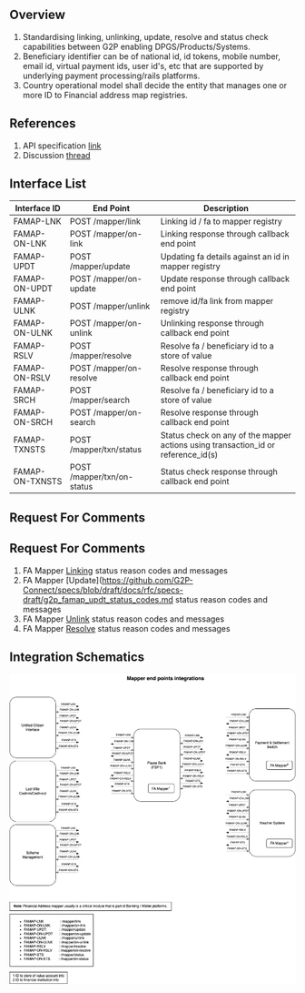 ## Overview
1. Standardising linking, unlinking, update, resolve and status check capabilities between G2P enabling DPGS/Products/Systems.
2. Beneficiary identifier can be of national id, id tokens, mobile number, email id, virtual payment ids, user id's, etc that are supported by underlying payment processing/rails platforms.
3. Country operational model shall decide the entity that manages one or more ID to Financial address map registries.

## References
1. API specification [link](https://g2p-connect.github.io/specs/dist/g2p-mapper.html)
2. Discussion [thread](https://github.com/G2P-Connect/.github/discussions/16)

## Interface List

| Interface ID | End Point | Description | 
| ------------ | --------- | ----------- |
| FAMAP-LNK | POST /mapper/link | Linking id / fa to mapper registry | 
| FAMAP-ON-LNK | POST /mapper/on-link | Linking response through callback end point | 
| FAMAP-UPDT | POST /mapper/update | Updating fa details against an id in mapper registry |
| FAMAP-ON-UPDT | POST /mapper/on-update | Update response through callback end point |
| FAMAP-ULNK | POST /mapper/unlink | remove id/fa link from mapper registry | 
| FAMAP-ON-ULNK | POST /mapper/on-unlink | Unlinking response through callback end point | 
| FAMAP-RSLV | POST /mapper/resolve | Resolve fa / beneficiary id to a store of value | 
| FAMAP-ON-RSLV | POST /mapper/on-resolve | Resolve response through callback end point | 
| FAMAP-SRCH | POST /mapper/search | Resolve fa / beneficiary id to a store of value | 
| FAMAP-ON-SRCH| POST /mapper/on-search | Resolve response through callback end point | 
| FAMAP-TXNSTS | POST /mapper/txn/status | Status check on any of the mapper actions using transaction_id or reference_id(s) | 
| FAMAP-ON-TXNSTS | POST /mapper/txn/on-status | Status check response through callback end point | 


## Request For Comments
## Request For Comments
1. FA Mapper [Linking](https://github.com/G2P-Connect/specs/blob/draft/docs/rfc/specs-draft/g2p_famap_lnk_status_codes.md) status reason codes and messages
2. FA Mapper [Update](https://github.com/G2P-Connect/specs/blob/draft/docs/rfc/specs-draft/g2p_famap_updt_status_codes.md status reason codes and messages
3. FA Mapper [Unlink](https://github.com/G2P-Connect/specs/blob/draft/docs/rfc/specs-draft/g2p_famap_ulnk_status_codes.md) status reason codes and messages
4. FA Mapper [Resolve](https://github.com/G2P-Connect/specs/blob/draft/docs/rfc/specs-draft/g2p_famap_rslv_status_codes.md) status reason codes and messages

## Integration Schematics
![](./images/draw.io/interface-mapper.drawio.png)



